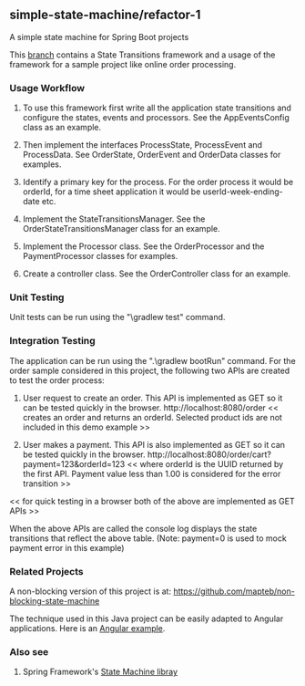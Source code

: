 ## simple-state-machine/refactor-1

A simple state machine for Spring Boot projects

This [branch](https://github.com/mapteb/simple-state-machine/tree/refactor-1) contains a State Transitions framework and a usage of the framework for a sample project like online order processing.


###  Usage Workflow

1. To use this framework first write all the application state transitions and configure the states, events and processors. See the AppEventsConfig class as an example.

2. Then implement the interfaces ProcessState, ProcessEvent and ProcessData.
See OrderState, OrderEvent and OrderData classes for examples.

3. Identify a primary key for the process. For the order process it would be orderId, for a time sheet application it would be userId-week-ending-date etc.

4. Implement the StateTransitionsManager. See the OrderStateTransitionsManager class for an example.

5. Implement the Processor class. See the OrderProcessor and the PaymentProcessor classes for examples.

6. Create a controller class. See the OrderController class for an example.


### Unit Testing

Unit tests can be run using the "\gradlew test" command.


### Integration Testing

The application can be run using the ".\gradlew bootRun" command. For the order sample considered in this project, the following two APIs are created to test the order process:
 
1. User request to create an order. This API is implemented as GET so it can be tested quickly in the browser.
http://localhost:8080/order << creates an order and returns an orderId. Selected product ids are not included in this demo example  >>

2. User makes a payment. This API is also implemented as GET so it can be tested quickly in the browser.
http://localhost:8080/order/cart?payment=123&orderId=123 << where orderId is the UUID returned by the first API. Payment value less than 1.00 is considered for the error transition >>

<< for quick testing in a browser both of the above are implemented as GET APIs >>

When the above APIs are called the console log displays the state transitions that reflect the above table. (Note: payment=0 is used to mock payment error in this example)


### Related Projects

A non-blocking version of this project is at: <https://github.com/mapteb/non-blocking-state-machine>

The technique used in this Java project can be easily adapted to Angular applications. Here is an [Angular example](https://github.com/mapteb/smart-component-for-angular-projects).


### Also see

1. Spring Framework's [State Machine libray](https://docs.spring.io/spring-statemachine/docs/current/reference/)


